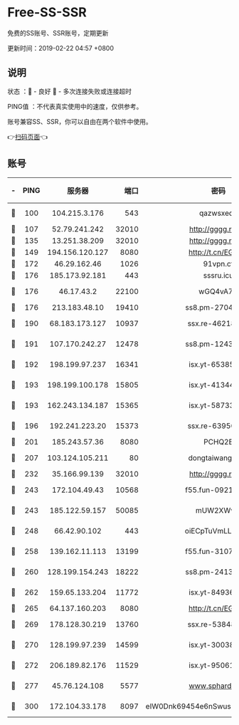 # Free-SS-SSR

免费的SS账号、SSR账号，定期更新

更新时间：2019-02-22 04:57 +0800

## 说明

状态     ：🙂 - 良好 🙁 - 多次连接失败或连接超时

PING值   ：不代表真实使用中的速度，仅供参考。

账号兼容SS、SSR，你可以自由在两个软件中使用。

👉[扫码页面](https://liesauer.github.io/free-ss-ssr.github.io/)👈

## 账号

|-|PING|服务器|端口|密码|加密方式|区域|
|:----:|:----:|:-----:|-----:|:----:|:----:|:----:|
|🙂|100|104.215.3.176|543|qazwsxedc|aes-256-gcm|JP|
|🙂|107|52.79.241.242|32010|http://gggg.rocks|chacha20|KR|
|🙂|135|13.251.38.209|32010|http://gggg.rocks|chacha20|SG|
|🙂|149|194.156.120.127|8080|http://t.cn/EGJIyrl|rc4-md5|RU|
|🙂|172|46.29.162.46|1026|91vpn.cf|rc4-md5|RU|
|🙂|176|185.173.92.181|443|sssru.icu|rc4-md5|RU|
|🙂|176|46.17.43.2|22100|wGQ4vA7D|aes-256-gcm|RU|
|🙂|176|213.183.48.10|19410|ss8.pm-27042185|rc4-md5|RU|
|🙂|190|68.183.173.127|10937|ssx.re-46218785|aes-256-cfb|US|
|🙂|191|107.170.242.27|12478|ss8.pm-12435283|aes-256-cfb|US|
|🙂|192|198.199.97.237|16341|isx.yt-65385017|aes-256-cfb|US|
|🙂|193|198.199.100.178|15805|isx.yt-41344230|aes-256-cfb|US|
|🙂|193|162.243.134.187|15365|isx.yt-58733804|aes-256-cfb|US|
|🙂|196|192.241.223.20|15373|ssx.re-63950271|aes-256-cfb|US|
|🙂|201|185.243.57.36|8080|PCHQ2E|rc4-md5|US|
|🙂|207|103.124.105.211|80|dongtaiwang.com|aes-256-cfb|US|
|🙂|232|35.166.99.139|32010|http://gggg.rocks|chacha20|US|
|🙂|243|172.104.49.43|10568|f55.fun-09214148|aes-256-cfb|SG|
|🙂|243|185.122.59.157|50085|mUW2XWw8|aes-256-cfb|GB|
|🙂|248|66.42.90.102|443|oiECpTuVmLLxk4Ts|aes-256-cfb|US|
|🙂|258|139.162.11.113|13199|f55.fun-31072524|aes-256-cfb|SG|
|🙂|260|128.199.154.243|18222|ss8.pm-24139356|aes-256-cfb|SG|
|🙂|262|159.65.133.204|11772|isx.yt-84936416|aes-256-cfb|SG|
|🙂|265|64.137.160.203|8080|http://t.cn/EGJIyrl|rc4-md5|CA|
|🙂|269|178.128.30.219|13760|ssx.re-53848293|aes-256-cfb|SG|
|🙂|270|128.199.97.239|14599|isx.yt-30038963|aes-256-cfb|SG|
|🙂|272|206.189.82.176|11529|isx.yt-95061983|aes-256-cfb|SG|
|🙂|277|45.76.124.108|5577|www.sphard.com|aes-256-cfb|AU|
|🙂|300|172.104.33.178|8097|eIW0Dnk69454e6nSwuspv9DmS201tQ0D|aes-256-cfb|SG|
